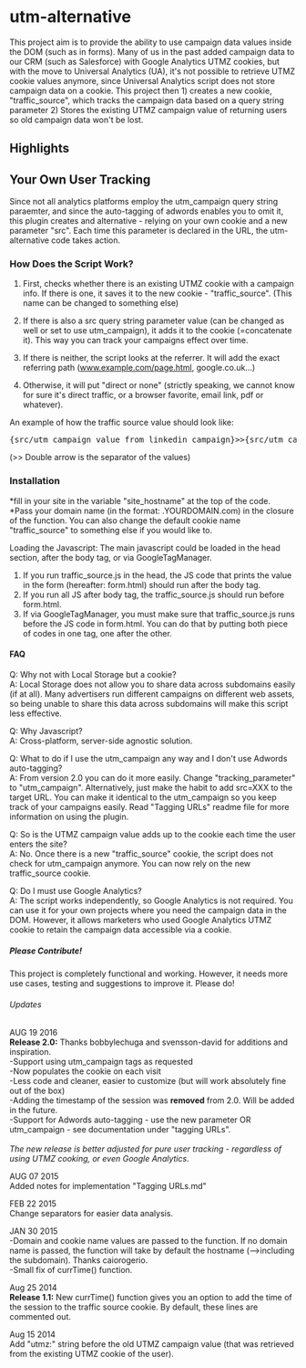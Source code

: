 <h1>utm-alternative</h1>


This project aim is to provide the ability to use campaign data values inside the DOM (such as in forms). Many of us in the past added campaign data to our CRM (such as Salesforce) with Google Analytics UTMZ cookies, but with the move to Universal Analytics (UA), it's not possible to retrieve UTMZ cookie values anymore, since Universal Analytics script does not store campaign data on a cookie. This project then 1) creates a new cookie, "traffic_source", which tracks the campaign data based on a query string parameter 2) Stores the existing UTMZ campaign value of returning users so old campaign data won't be lost.

<h2>Highlights</h2>

<h2>Your Own User Tracking </h2>
Since not all analytics platforms employ the utm_campaign query string paraemter, and since the auto-tagging of adwords enables you to omit it, this plugin creates and alternative - relying on your own cookie and a new parameter "src". Each time this parameter is declared in the URL, the utm-alternative code takes action.

<h3>How Does the Script Work?</h3>

1) First, checks whether there is an existing UTMZ cookie with a campaign info. If there is one, it saves it to the new cookie - "traffic_source". (This name can be changed to something else)

2) If there is also a src query string parameter value (can be changed as well or set to use utm_campaign), it adds it to the cookie (=concatenate it). This way you can track your campaigns effect over time. 

3) If there is neither, the script looks at the referrer. It will add the exact referring path (www.example.com/page.html, google.co.uk...)

4) Otherwise, it will put "direct or none" (strictly speaking, we cannot know for sure it's direct traffic, or a browser favorite, email link, pdf or whatever). 

An example of how the traffic source value should look like: 
<pre>
{src/utm_campaign value from linkedin campaign}>>{src/utm_campaign value from adwords campaign}>>{utmz campaign value}
</pre>
(>> Double arrow is the separator of the values)

<h3>Installation</h3>

*fill in your site in the variable "site_hostname" at the top of the code. <br />
*Pass your domain name (in the format: .YOURDOMAIN.com) in the closure of the function. You can also change the default cookie name "traffic_source" to something else if you would like to. <br />


Loading the Javascript:
The main javascript could be loaded in the head section, after the body tag, or via GoogleTagManager. <br />
1) If you run traffic_source.js in the head, the JS code that prints the value in the form (hereafter: form.html) should run after the body tag. <br />
2) If you run all JS after body tag, the traffic_source.js should run before form.html.<br />
3) If via GoogleTagManager, you must make sure that traffic_source.js runs before the JS code in form.html. You can do that by putting both piece of codes in one tag, one after the other.




<h4>FAQ</h4>

Q: Why not with Local Storage but a cookie?<br />
A: Local Storage does not allow you to share data across subdomains easily (if at all). Many advertisers run different campaigns on different web assets, so being unable to share this data across subdomains will make this script less effective.

Q: Why Javascript?<br />
A: Cross-platform, server-side agnostic solution. 

Q: What to do if I use the utm_campaign any way and I don't use Adwords auto-tagging?<br />
A: From version 2.0 you can do it more easily. Change "tracking_parameter" to "utm_campaign". Alternatively, just make the habit to add src=XXX to the target URL. You can make it identical to the utm_campaign so you keep track of your campaigns easily. Read "Tagging URLs" readme file for more information on using the plugin. 

Q: So is the UTMZ campaign value adds up to the cookie each time the user enters the site?<br />
A: No. Once there is a new "traffic_source" cookie, the script does not check for utm_campaign anymore. You can now rely on the new traffic_source cookie. 

Q: Do I must use Google Analytics?<br />
A: The script works independently, so Google Analytics is not required. You can use it for your own projects where you need the campaign data in the DOM. However, it allows marketers who used Google Analytics UTMZ cookie to retain the campaign data accessible via a cookie. 


<h5>Please Contribute!</h5>
This project is completely functional and working. However, it needs more use cases, testing and suggestions to improve it. Please do!

<h6>Updates</h6>

AUG 19 2016<br />
<b>Release 2.0:</b> Thanks bobbylechuga and svensson-david for additions and inspiration.<br /> 
-Support using utm_campaign tags as requested <br />
-Now populates the cookie on each visit<br />
-Less code and cleaner, easier to customize (but will work absolutely fine out of the box)<br />
-Adding the timestamp of the session was <b>removed</b> from 2.0. Will be added in the future. <br />
-Support for Adwords auto-tagging - use the new parameter OR utm_campaign - see documentation under "tagging URLs".<br />
<br />
<i>The new release is better adjusted for pure user tracking - regardless of using UTMZ cooking, or even Google Analytics.</i><br />

AUG 07 2015<br />
Added notes for implementation "Tagging URLs.md"

FEB 22 2015<br/>
Change separators for easier data analysis.

JAN 30 2015<br/>
-Domain and cookie name values are passed to the function. If no domain name is passed, the function will take by default the hostname (-->including the subdomain). Thanks caiorogerio. <br />
-Small fix of currTime() function. 

Aug 25 2014<br />
<b>Release 1.1:</b> New currTime() function gives you an option to add the time of the session to the traffic source cookie. By default, these lines are commented out. 

Aug 15 2014 <br/>
Add "utmz:" string before the old UTMZ campaign value (that was retrieved from the existing UTMZ cookie of the user).
